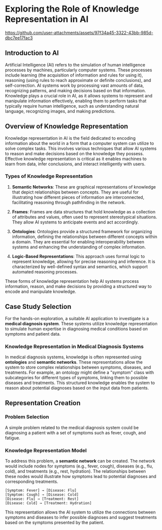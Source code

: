# Exploring the Role of Knowledge Representation in AI

https://github.com/user-attachments/assets/97f34a45-3322-43bb-985d-dbc7ee17fac3


## Introduction to AI

Artificial Intelligence (AI) refers to the simulation of human intelligence processes by machines, particularly computer systems. These processes include learning (the acquisition of information and rules for using it), reasoning (using rules to reach approximate or definite conclusions), and self-correction. AI systems work by processing vast amounts of data, recognizing patterns, and making decisions based on that information. Knowledge plays a crucial role in AI, as it allows systems to represent and manipulate information effectively, enabling them to perform tasks that typically require human intelligence, such as understanding natural language, recognizing images, and making predictions.

## Overview of Knowledge Representation

Knowledge representation in AI is the field dedicated to encoding information about the world in a form that a computer system can utilize to solve complex tasks. This involves various techniques that allow AI systems to reason and make decisions based on the knowledge they possess. Effective knowledge representation is critical as it enables machines to learn from data, infer conclusions, and interact intelligently with users.

### Types of Knowledge Representation

1. **Semantic Networks**: These are graphical representations of knowledge that depict relationships between concepts. They are useful for illustrating how different pieces of information are interconnected, facilitating reasoning through pathfinding in the network.

2. **Frames**: Frames are data structures that hold knowledge as a collection of attributes and values, often used to represent stereotypical situations. They allow AI systems to anticipate events and act accordingly.

3. **Ontologies**: Ontologies provide a structured framework for organizing information, defining the relationships between different concepts within a domain. They are essential for enabling interoperability between systems and enhancing the understanding of complex information.

4. **Logic-Based Representations**: This approach uses formal logic to represent knowledge, allowing for precise reasoning and inference. It is characterized by well-defined syntax and semantics, which support automated reasoning processes.

These forms of knowledge representation help AI systems process information, reason, and make decisions by providing a structured way to encode and manipulate knowledge.

## Case Study Selection

For the hands-on exploration, a suitable AI application to investigate is a **medical diagnosis system**. These systems utilize knowledge representation to simulate human expertise in diagnosing medical conditions based on symptoms and patient data.

### Knowledge Representation in Medical Diagnosis Systems

In medical diagnosis systems, knowledge is often represented using **ontologies** and **semantic networks**. These representations allow the system to store complex relationships between symptoms, diseases, and treatments. For example, an ontology might define a "symptom" class with subcategories for different types of symptoms, linking them to possible diseases and treatments. This structured knowledge enables the system to reason about potential diagnoses based on the input data from patients.

## Representation Creation

### Problem Selection

A simple problem related to the medical diagnosis system could be diagnosing a patient with a set of symptoms such as fever, cough, and fatigue.

### Knowledge Representation Model

To address this problem, a **semantic network** can be created. The network would include nodes for symptoms (e.g., fever, cough), diseases (e.g., flu, cold), and treatments (e.g., rest, hydration). The relationships between these nodes would illustrate how symptoms lead to potential diagnoses and corresponding treatments.

```plaintext
[Symptom: Fever] → [Disease: Flu]
[Symptom: Cough] → [Disease: Cold]
[Disease: Flu] → [Treatment: Rest]
[Disease: Cold] → [Treatment: Hydration]
```

This representation allows the AI system to utilize the connections between symptoms and diseases to infer possible diagnoses and suggest treatments based on the symptoms presented by the patient.

